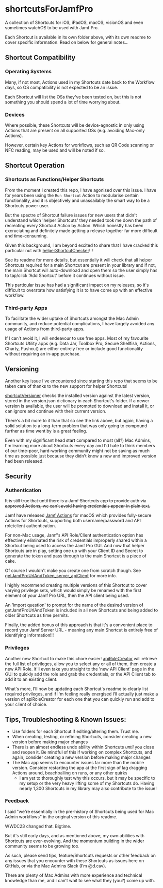 # shortcutsForJamfPro
A collection of Shortcuts for iOS, iPadOS, macOS, visionOS and even sometimes watchOS to be used with Jamf Pro. 

Each Shortcut is available in its own folder above, with its own readme to cover specific information. Read on below for general notes...

## Shortcut Compatibility
### Operating Systems
Many, if not most, Actions used in my Shortcuts date back to the Workflow days, so OS compatibility is not expected to be an issue. 

Each Shortcut will list the OSs they've been tested on, but this is not something you should spend a lot of time worrying about. 

### Devices
Where possible, these Shortcuts will be device-agnostic in only using Actions that are present on all supported OSs (e.g. avoiding Mac-only Actions). 

However, certain key Actions for workflows, such as QR Code scanning or NFC reading, may be used and will be noted if so.

## Shortcut Operation
### Shortcuts as Functions/Helper Shortcuts
From the moment I created this repo, I have agonised over this issue. I have for years been using the `Run Shortcut` Action to modularise certain functionality, and it is objectively and unassailably the smart way to be a Shortcuts power user. 

But the spectre of Shortcut failure issues for new users that didn't understand which 'helper Shortcuts' they needed took me down the path of recreating every Shortcut Action by Action. Which honestly has been excruciating and definitely made getting a release together far more difficult and time-consuming. 

Given this background, I am beyond excited to share that I have cracked this particular nut with [helperShortcutChecker](https://github.com/dhcav/ShortcutsForJamfPro/tree/main/helperShortcutChecker)!!!

See its readme for more details, but essentially it will check that all helper Shortcuts required for a main Shortcut are present in your library and if not, the main Shortcut will auto-download and open them so the user simply has to tap/click 'Add Shortcut' before it continues without issue.

This particular issue has had a significant impact on my releases, so it's difficult to overstate how satisfying it is to have come up with an effective workflow. 

### Third-party Apps
To facilitate the wider uptake of Shortcuts amongst the Mac Admin community, and reduce potential complications, I have largely avoided any usage of Actions from third-party apps. 

If I can't avoid it, I will endeavour to use free apps. Most of my favourite Shortcuts Utility apps (e.g. Data Jar, Toolbox Pro, Secure Shellfish, Actions, Charty, Pushcut) are either entirely free or include good functionality without requiring an in-app purchase. 

## Versioning
Another key issue I've encountered since starting this repo that seems to be taken care of thanks to the new support for helper Shortcuts!

[shortcutVersioner](https://github.com/dhcav/ShortcutsForJamfPro/tree/main/shortcutVersioner) checks the installed version against the latest version, stored in the version.json dictionary in each Shortcut's folder. If a newer version is available, the user will be prompted to download and install it, or can ignore and continue with their current version. 

There's a bit more to it than that so see the link above, but again, having a solid solution to a long-term problem that was only going to compound further as time went by is a great feeling.

Even with my significant head start compared to most (all?) Mac Admins, I'm learning more about Shortcuts every day and I'd hate to think members of our time-poor, hard-working community might not be saving as much time as possible just because they didn't know a new and improved version had been released. 

## Security
### Authentication
~~It is still true that until there is a Jamf Shortcuts app to provide auth via approved Actions, we can't avoid having credentials appear in plain text.~~

Jamf have released [Jamf Actions](https://github.com/Jamf-Concepts/actions) for macOS which provides fully-secure Actions for Shortcuts, supporting both username/password and API role/client authentication. 

For non-Mac usage, Jamf's API Role/Client authentication option has effectively eliminated the risk of credentials improperly shared within a Shortcut being used to access the Jamf Pro GUI. And now that helper Shortcuts are in play, setting one up with your Client ID and Secret to generate the token and pass through to the main Shortcut is a piece of cake. 

Of course I wouldn't make you create one from scratch though. See [getJamfProUrlAndToken_server_apiClient](https://github.com/dhcav/ShortcutsForJamfPro/tree/main/getJamfProUrlAndToken_server_apiClient) for more info. 

I highly recommend creating multiple versions of this Shortcut to cover varying privilege sets, which would simply be renamed with the first element of your Jamf Pro URL, then the API client being used.

An 'import question' to prompt for the name of the desired version of getJamfProUrlAndToken is included in all new Shortcuts and being added to older Shortcuts as time permits.

Finally, the added bonus of this approach is that it's a convenient place to record your Jamf Server URL - meaning any main Shortcut is entirely free of identifying information!!! 

### Privileges
Another new Shortcut to make this chore easier! [apiRoleCreator](https://github.com/dhcav/ShortcutsForJamfPro/tree/main/apiRoleCreator) will retrieve the full list of privileges, allow you to select any or all of them, then create a new API Role. It'll even take you  straight to the 'new API Client' page in the GUI to quickly add the role and grab the credentials, or the API Client tab to add it to an existing client. 

What's more, I'll now be updating each Shortcut's readme to clearly list required privileges, and if I'm feeling really energised I'll actually just make a version of apiRoleCreator for each one that you can quickly run and add to your client of choice.


## Tips, Troubleshooting & Known Issues:
- Use folders for each Shortcut if editing/altering them. Trust me.
- When creating, testing, or refining Shortcuts, consider creating a new version before making major changes 
- There is an almost endless undo ability within Shortcuts *until* you close and reopen it. Be mindful of this if working on complex Shortcuts, and again, consider creating a new version before making major changes
- The Mac app seems to encounter issues far more than the mobile version. Consider restarting the app at the first sign of lag dragging Actions around, beachballing on runs, or any other quirks
  - I am yet to thoroughly test why this occurs, but it may be specific to my setup or the very heavy lifting some of my Shortcuts do. Having nearly 1,300 Shortcuts in my library may also contribute to the issue!


### Feedback
I said "we're essentially in the pre-history of Shortcuts being used for Mac Admin workflows" in the original version of this readme. 

WWDC23 changed that. Bigtime. 

But it's still early days, and as mentioned above, my own abilities with Shortcuts are ever-evolving. And the momentum building in the wider community seems to be growing too.

As such, please send tips, feature/Shortcuts requests or other feedback on any issues that you encounter with these Shortcuts as issues here on GitHub, or via the Mac Admins Slack (I'm @d.cav).

There are plenty of Mac Admins with more experience and technical knowledge than me, and I can't wait to see what they (you?) come up with. 
